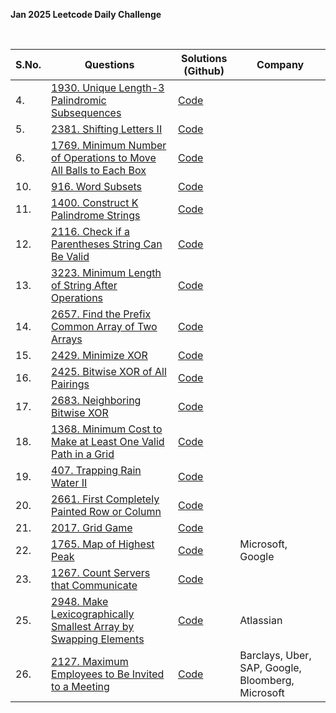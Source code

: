 **Jan 2025 Leetcode Daily Challenge**

<br>

| **S.No.** | **Questions** | **Solutions (Github)** | **Company** |
| --- | --- | --- | --- |
| 4. | [1930. Unique Length-3 Palindromic Subsequences](https://leetcode.com/problems/unique-length-3-palindromic-subsequences/description/?envType=daily-question&envId=2025-01-04) | [Code](04_UniqueLength-3_PalindromicSubsequences.java) |  |
| 5. | [2381. Shifting Letters II](https://leetcode.com/problems/shifting-letters-ii/description/?envType=daily-question&envId=2025-01-05) | [Code](05_ShiftingLettersII.java) |  |
| 6. | [1769. Minimum Number of Operations to Move All Balls to Each Box](https://leetcode.com/problems/minimum-number-of-operations-to-move-all-balls-to-each-box/description/?envType=daily-question&envId=2025-01-06) | [Code](06_MinimumNumberOfOperationsToMoveAllBallsToEachBox.java) |  |
| 10. | [916. Word Subsets](https://leetcode.com/problems/word-subsets/description/?envType=daily-question&envId=2025-01-10) | [Code](10_WordSubsets.java) |  |
| 11. | [1400. Construct K Palindrome Strings](https://leetcode.com/problems/construct-k-palindrome-strings/description/?envType=daily-question&envId=2025-01-11) | [Code](11_Construct_K_PalindromeStrings.java) |  |
| 12. | [2116. Check if a Parentheses String Can Be Valid](https://leetcode.com/problems/check-if-a-parentheses-string-can-be-valid/description/?envType=daily-question&envId=2025-01-12) | [Code](12_Check_if_a_ParenthesesStringCanBeValid.java) |  |
| 13. | [3223. Minimum Length of String After Operations](https://leetcode.com/problems/minimum-length-of-string-after-operations/description/?envType=daily-question&envId=2025-01-13) | [Code](13_MinimumLength_of_StringAfterOperations.java) |  |
| 14. | [2657. Find the Prefix Common Array of Two Arrays](https://leetcode.com/problems/find-the-prefix-common-array-of-two-arrays/description/?envType=daily-question&envId=2025-01-14) | [Code](14_FindThePrefixCommonArray_of_TwoArrays.java) |  |
| 15. | [2429. Minimize XOR](https://leetcode.com/problems/minimize-xor/description/?envType=daily-question&envId=2025-01-15) | [Code](15_MinimizeXOR.java) |  |
| 16. | [2425. Bitwise XOR of All Pairings](https://leetcode.com/problems/bitwise-xor-of-all-pairings/description/?envType=daily-question&envId=2025-01-16) | [Code](16_BitwiseXOR_of_AllPairings.java) |  |
| 17. | [2683. Neighboring Bitwise XOR](https://leetcode.com/problems/neighboring-bitwise-xor/description/?envType=daily-question&envId=2025-01-17) | [Code](17_NeighboringBitwiseXOR.java) |  |
| 18. | [1368. Minimum Cost to Make at Least One Valid Path in a Grid](https://leetcode.com/problems/minimum-cost-to-make-at-least-one-valid-path-in-a-grid/?envType=daily-question&envId=2025-01-18) | [Code](18_MinimumCostToMake_at_LeastOneValidPath_in_a_Grid.java) |  |
| 19. | [407. Trapping Rain Water II](https://leetcode.com/problems/trapping-rain-water-ii/description/?envType=daily-question&envId=2025-01-19) | [Code](19_TrappingRainWater_II.java) |  |
| 20. | [2661. First Completely Painted Row or Column](https://leetcode.com/problems/first-completely-painted-row-or-column/description/?envType=daily-question&envId=2025-01-20) | [Code](20_FirstCompletelyPaintedRowOrColumn.java) |  |
| 21. | [2017. Grid Game](https://leetcode.com/problems/grid-game/description/?envType=daily-question&envId=2025-01-21) | [Code](21_GridGame.java) |  |
| 22. | [1765. Map of Highest Peak](https://leetcode.com/problems/map-of-highest-peak/?envType=daily-question&envId=2025-01-22) | [Code](22_MapOfHighestPeak.java) | Microsoft, Google |
| 23. | [1267. Count Servers that Communicate](https://leetcode.com/problems/count-servers-that-communicate/description/?envType=daily-question&envId=2025-01-23) | [Code](23_CountServersThatCommunicate.java) |  |
| 25. | [2948. Make Lexicographically Smallest Array by Swapping Elements](https://leetcode.com/problems/make-lexicographically-smallest-array-by-swapping-elements/description/?envType=daily-question&envId=2025-01-25) | [Code](25_MakeLexicographicallySmallestArrayBySwappingElements.java) | Atlassian |
| 26. | [2127. Maximum Employees to Be Invited to a Meeting](https://leetcode.com/problems/maximum-employees-to-be-invited-to-a-meeting/description/?envType=daily-question&envId=2025-01-26) | [Code](26_MaximumEmployeesToBeInvited_to_a_Meeting.java) | Barclays, Uber, SAP, Google, Bloomberg, Microsoft |
